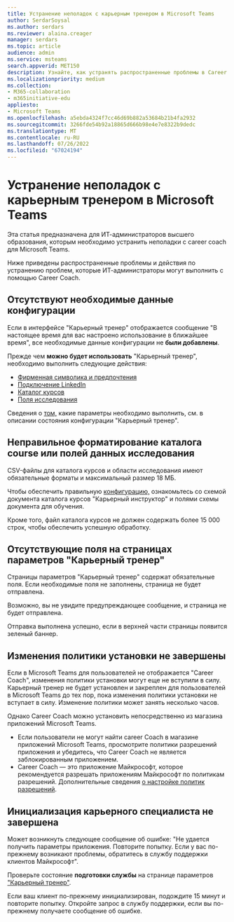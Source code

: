 ```yaml
---
title: Устранение неполадок с карьерным тренером в Microsoft Teams
author: SerdarSoysal
ms.author: serdars
ms.reviewer: alaina.creager
manager: serdars
ms.topic: article
audience: admin
ms.service: msteams
search.appverid: MET150
description: Узнайте, как устранять распространенные проблемы в Career Coach для Microsoft Teams.
ms.localizationpriority: medium
ms.collection:
- M365-collaboration
- m365initiative-edu
appliesto:
- Microsoft Teams
ms.openlocfilehash: a5ebda4324f7cc46d69b882a53684b21b4fa2932
ms.sourcegitcommit: 3266fde54b92a18865d666b98e4e7e8322b9dedc
ms.translationtype: MT
ms.contentlocale: ru-RU
ms.lasthandoff: 07/26/2022
ms.locfileid: "67024194"
---
```

# <a name="troubleshoot-career-coach-for-microsoft-teams"></a>Устранение неполадок с карьерным тренером в Microsoft Teams

Эта статья предназначена для ИТ-администраторов высшего образования, которым необходимо устранить неполадки с career coach для Microsoft Teams.

Ниже приведены распространенные проблемы и действия по устранению проблем, которые ИТ-администраторы могут выполнить с помощью Career Coach.

## <a name="missing-required-configuration-data"></a>Отсутствуют необходимые данные конфигурации

Если в интерфейсе "Карьерный тренер" отображается сообщение "В настоящее время для вас настроено использование в ближайшее время", все необходимые данные конфигурации не **были добавлены**.

Прежде чем **можно будет использовать** "Карьерный тренер", необходимо выполнить следующие действия:

- [Фирменная символика и предпочтения](career-coach-set-up-steps.md#brand-and-preferences)
- [Подключение LinkedIn](career-coach-set-up-steps.md#linkedin-connection)
- [Каталог курсов](career-coach-set-up-steps.md#course-catalog)
- [Поля исследования](career-coach-set-up-steps.md#fields-of-study)

Сведения о [том,](career-coach-set-up-steps.md#configuration-status) какие параметры необходимо выполнить, см. в описании состояния конфигурации "Карьерный тренер".

## <a name="incorrect-formatting-of-course-catalog-or-fields-of-study-data"></a>Неправильное форматирование каталога course или полей данных исследования

CSV-файлы для каталога курсов и области исследования имеют обязательные форматы и максимальный размер 18 МБ.

Чтобы обеспечить правильную [конфигурацию,](career-coach-set-up-steps.md#course-catalog-document-format-and-schema) ознакомьтесь со схемой [](career-coach-set-up-steps.md#fields-of-study-document-format-and-schema) документа каталога курсов "Карьерный инструктор" и полями схемы документа для обучения.

Кроме того, файл каталога курсов не должен содержать более 15 000 строк, чтобы обеспечить успешную обработку.

## <a name="missing-fields-in-career-coach-settings-pages"></a>Отсутствующие поля на страницах параметров "Карьерный тренер"

Страницы параметров "Карьерный тренер" содержат обязательные поля. Если необходимые поля не заполнены, страница не будет отправлена.

Возможно, вы не увидите предупреждающее сообщение, и страница не будет отправлена.

Отправка выполнена успешно, если в верхней части страницы появится зеленый баннер.

## <a name="setup-policy-changes-arent-complete"></a>Изменения политики установки не завершены

Если в Microsoft Teams для пользователей не отображается "Career Coach", изменения политики установки могут еще не вступили в силу. Карьерный тренер не будет установлен и закреплен для пользователей в Microsoft Teams до тех пор, пока изменения политики установки не вступает в силу. Изменение политики может занять несколько часов.

Однако Career Coach можно установить непосредственно из магазина приложений Microsoft Teams.

- Если пользователи не могут найти career Coach в магазине приложений Microsoft Teams, просмотрите политики разрешений приложения и убедитесь, что Career Coach не является заблокированным приложением.
- Career Coach — это приложение Майкрософт, которое рекомендуется разрешать приложениям Майкрософт по политикам разрешений. Дополнительные сведения [о настройке политик разрешений](teams-app-permission-policies.md).

## <a name="career-coach-initialization-isnt-complete"></a>Инициализация карьерного специалиста не завершена

Может возникнуть следующее сообщение об ошибке: "Не удается получить параметры приложения. Повторите попытку. Если у вас по-прежнему возникают проблемы, обратитесь в службу поддержки клиентов Майкрософт".

Проверьте состояние **подготовки службы** на странице параметров ["Карьерный тренер"](career-coach-set-up-steps.md#career-coach-settings-status).

Если ваш клиент по-прежнему инициализирован, подождите 15 минут и повторите попытку. Откройте запрос в службу поддержки, если вы по-прежнему получаете сообщение об ошибке.
